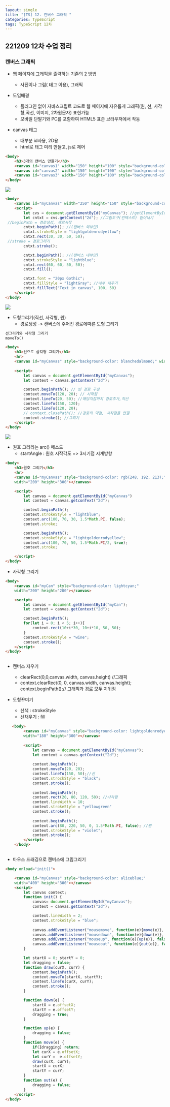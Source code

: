 ```yaml
---
layout: single
title: "[TS] 12. 캔버스 그래픽 "
categories: TypeScript
tags: TypeScript 12차 
---
```


## 221209 12차 수업 정리
### 캔버스 그래픽

- 웹 페이지에 그래픽을 출력하는 기존의 2 방법​
    - 사진이나 그림(<img> 태그 이용), 그래픽

- 도입배경
    - 플러그인 없이 자바스크립트 코드로 웹 페이지에 자유롭게 그래픽(원, 선, 사각형,곡선, 이미지, 2차원문자) 표현가능
    - 모바일 단말기와 PC를 포함하여 HTML5 표준 브라우저에서 작동

- canvas 태그
    - 대부분 id사용, 2D용
    - html로 태그 미리 만들고, js로 제어

```html
<body>
    <h3>3개의 캔버스 만들기</h3>
    <canvas id="canvas1" width="150" height="100" style="background-color: lightblue;"></canvas>
    <canvas id="canvas2" width="150" height="100" style="background-color:lightgoldenrodyellow"></canvas> <!-- width, height 공간할당 -->
    <canvas id="canvas3" width="150" height="100" style="background-color:lightgray"></canvas>
</body>

```
<img src="https://user-images.githubusercontent.com/112832677/206921121-aefc11fa-32a1-4171-9d9e-f18b85b44154.png">

```html
<body>
    <canvas id="myCanvas" width="250" height="150" style="background-color: lightcoral;"></canvas>
    <script>
        let cvs = document.getElementById("myCanvas"); //getElementById(객체찾기)
        let cntxt = cvs.getContext("2d"); //그림도구(컨텍스트) 얻어내기
 //beginPath = 경로생성, 새로시작
        cntxt.beginPath(); //(캔버스 외부만)
        cntxt.strokeStyle = "lightgoldenrodyellow";
        cntxt.rect(30, 30, 50, 50);
 //stroke = 경로그리기
        cntxt.stroke();

        cntxt.beginPath(); //(캔버스 내부만)
        cntxt.strokeStyle = "lightblue";
        cntxt.rect(60, 60, 50, 50);
        cntxt.fill();

        cntxt.font = "20px Gothic";
        cntxt.fillStyle = "lightGray"; //내부 채우기
        cntxt.fillText("Text in canvas", 100, 50)
    </script>
</body>
```
<img src="https://user-images.githubusercontent.com/112832677/206921138-6aa67fe5-da2b-4842-9937-a4be343a3c76.png">

- 도형그리기(직선, 사각형, 원)
    - 경로생성 -> 캔버스에 주어진 경로에따른 도형 그리기
    
```html
선그리기와 사각형 그리기
moveTo()

<body>
    <h3>선으로 삼각형 그리기</h3>    
    <hr>
    <canvas id="myCanvas" style="background-color: blanchedalmond;" width="200" height="150"></canvas>
    
    <script>
        let canvas = document.getElementById("myCanvas");
        let context = canvas.getContext("2d");

        context.beginPath(); // 빈 경로 구성
        context.moveTo(120, 20); // 시작점
        context.lineTo(20, 50); //해당지점까지 경로추가,직선
        context.lineTo(150, 120);
        context.lineTo(120, 20);
        // context.closePath(); //경로의 막점, 시작점을 연결
        context.stroke(); //그리기
    </script>
</body>
```

<img src = "https://user-images.githubusercontent.com/112832677/206921142-774dc84b-feda-41c2-a513-84de4c889c37.png">

- 원호 그리리는 arc() 메소드
    - startAngle : 원호 시작각도 => 3시기점 시계방향

```html
<body>
    <h3>원호 그리기</h3>
    <hr>
    <canvas id="myCanvas" style="background-color: rgb(248, 192, 213);" 
    width="200" height="300"></canvas>

    <script>
        let canvas = document.getElementById("myCanvas")
        let context = canvas.getconText("2d");

        context.beginPath();
        context.strokeStyle = "lightblue";
        context.arc(100, 70, 30, 1.5*Math.PI, false);
        context.stroke;

        context.beginPath();
        context.strokeStyle = "lightgoldenrodyellow";
        context.arc(100, 70, 50, 1.5*Math.PI/2, true);
        context.stroke;

    </script>
</body>
```

- 사각형 그리기

```html
<body>
    <canvas id="myCan" style="background-color: lightcyan;"
    width="200" height="200"></canvas>

    <script>
        let canvas = document.getElementById("myCan");
        let context = canvas.getContext("2d");

        context.beginPath();
        for(let i = 0; i < 5; i++){
            context.rect(10+i*30, 10+i*10, 50, 50);
        }
        context.strokeStyle = "wine";
        context.stroke();
    </script>
</body>
```
<img src="">

- 캔버스 지우기
    - clearRect(0,0,canvas.width, canvas.height) //그래픽 
    - context.clearRect(0, 0, canvas.width, canvas.height);​
    context.beginPath();​// 그래픽과 경로 모두 지워짐

- 도형꾸미기
    - 선색 : strokeStyle
    - 선채우기 : fill

```html
   <body>
        <canvas id="myCanvas" style="background-color: lightgoldenrodyellow;"
        width="180" height="300"></canvas>
    
        <script>
            let canvas = document.getElementById("myCanvas");
            let context = canvas.getContext("2d");
    
            context.beginPath();
            context.moveTo(20, 20);
            context.lineTo(150, 50);//선
            context.strockStyle = "black";
            context.stroke();
    
            context.beginPath();
            context.rect(20, 80, 120, 50); //사각형
            context.lineWidth = 10; 
            context.strokeStyle = "yellowgreen"
            context.stroke();
    
            context.beginPath();
            context.arc(80, 220, 50, 0, 1.5*Math.PI, false); //원
            context.strokeStyle = "violet";
            context.stroke();
        </script>
    </body>
```
<img src="">

- 마우스 드래깅으로 캔버스에 그림그리기

```html
<body onload="init()">

    <canvas id="myCanvas" style="background-color: aliceblue;"
    width="400" height="300"></canvas>
    <script>
        let canvas context;
        function init() {
            canvas= document.getElementById("myCanvas");
            context = canvas.getContext("2d");

            context.lineWidth = 2;
            context.strokeStyle = "blue";
            
            canvas.addEventListener("mousemove", function(e){move(e)}, false);
            canvas.addEventListener("mousedown", function(e){down(e)}, false);
            canvas.addEventListener("mouseup", function(e){up(e)}, false);
            canvas.addEventListener("mouseout", function(e){out(e)}, false);
        }

        let startX = 0; startY = 0;
        let dragging = false;
        function draw(curX, curY) {
            context.beginPath();
            context.moveTo(startX, startY);
            context.lineTo(curX, curY);
            context.stroke();
        }

        function down(e) {
            startX = e.offsetX;
            startY = e.offsetY;
            dragging = true;
        }

        function up(e) {
            dragging = false;
        }
        function move(e) {
            if(Idragging) return;
            let curX = e.offsetX;
            let curY =  e.offsetY;
            draw(curX, curY);
            startX = curX; 
            startY = curY; 
        }
        function out(e) {
            dragging = false;
        }
    </script>
</body>
```
